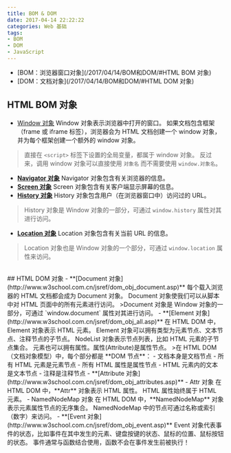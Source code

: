 ```yaml
---
title: BOM & DOM
date: 2017-04-14 22:22:22
categories: Web 基础
tags: 
- BOM
- DOM
- JavaScript
---
```


- [BOM：浏览器窗口对象](/2017/04/14/BOM和DOM/#HTML BOM 对象)
- [DOM：文档对象](/2017/04/14/BOM和DOM/#HTML DOM 对象)

<!--more-->

## HTML BOM 对象
- [Window 对象](http://www.w3school.com.cn/jsref/dom_obj_window.asp)
Window 对象表示浏览器中打开的窗口。
如果文档包含框架（frame 或 iframe 标签），浏览器会为 HTML 文档创建一个 window 对象，并为每个框架创建一个额外的 window 对象。
>直接在 `<script>` 标签下设置的全局变量，都属于 window 对象。
>反过来，调用 window 对象可以直接使用 `对象名` 而不需要使用 `window.对象名`。
- **[Navigator 对象](http://www.w3school.com.cn/jsref/dom_obj_navigator.asp)**
Navigator 对象包含有关浏览器的信息。
- **[Screen 对象](http://www.w3school.com.cn/jsref/dom_obj_screen.asp)**
Screen 对象包含有关客户端显示屏幕的信息。
- **[History 对象](http://www.w3school.com.cn/jsref/dom_obj_history.asp)**
History 对象包含用户（在浏览器窗口中）访问过的 URL。
>History 对象是 Window 对象的一部分，可通过 `window.history` 属性对其进行访问。
- **[Location 对象](http://www.w3school.com.cn/jsref/dom_obj_location.asp)**
Location 对象包含有关当前 URL 的信息。
>Location 对象也是 Window 对象的一个部分，可通过 `window.location` 属性来访问。

<br/>
## HTML DOM 对象
- **[Document 对象](http://www.w3school.com.cn/jsref/dom_obj_document.asp)**
每个载入浏览器的 HTML 文档都会成为 Document 对象。
Document 对象使我们可以从脚本中对 HTML 页面中的所有元素进行访问。
>Document 对象是 Window 对象的一部分，可通过 `window.document` 属性对其进行访问。
- **[Element 对象](http://www.w3school.com.cn/jsref/dom_obj_all.asp)**
在 HTML DOM 中，Element 对象表示 HTML 元素。
Element 对象可以拥有类型为元素节点、文本节点、注释节点的子节点。
NodeList 对象表示节点列表，比如 HTML 元素的子节点集合。
元素也可以拥有属性。属性(Attribute)是属性节点。
>在 HTML DOM （文档对象模型）中，每个部分都是 **DOM 节点**：
	- 文档本身是文档节点
	- 所有 HTML 元素是元素节点
	- 所有 HTML 属性是属性节点
	- HTML 元素内的文本是文本节点
	- 注释是注释节点
- **[Attribute 对象](http://www.w3school.com.cn/jsref/dom_obj_attributes.asp)**
	- Attr 对象
	在 HTML DOM 中，**Attr** 对象表示 HTML 属性。
	HTML 属性始终属于 HTML 元素。
	- NamedNodeMap 对象
	在 HTML DOM 中，**NamedNodeMap** 对象表示元素属性节点的无序集合。
	NamedNodeMap 中的节点可通过名称或索引（数字）来访问。
- **[Event 对象](http://www.w3school.com.cn/jsref/dom_obj_event.asp)**
Event 对象代表事件的状态，比如事件在其中发生的元素、键盘按键的状态、鼠标的位置、鼠标按钮的状态。
事件通常与函数结合使用，函数不会在事件发生前被执行！